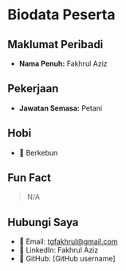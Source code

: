 # Biodata Peserta

## Maklumat Peribadi
- **Nama Penuh:** Fakhrul Aziz

## Pekerjaan
- **Jawatan Semasa:** Petani

## Hobi
- 🎯 Berkebun

## Fun Fact
> N/A

## Hubungi Saya
- 📧 Email: tgfakhrul@gmail.com
- 🔗 LinkedIn: Fakhrul Aziz
- 🐙 GitHub: [GitHub username]
